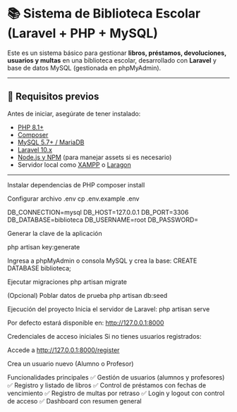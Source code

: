 # 📚 Sistema de Biblioteca Escolar (Laravel + PHP + MySQL)

Este es un sistema básico para gestionar **libros, préstamos, devoluciones, usuarios y multas** en una biblioteca escolar, desarrollado con **Laravel** y base de datos MySQL (gestionada en phpMyAdmin).

---

## 🚀 Requisitos previos

Antes de iniciar, asegúrate de tener instalado:

- [PHP 8.1+](https://www.php.net/downloads.php)
- [Composer](https://getcomposer.org/download/)
- [MySQL 5.7+ / MariaDB](https://dev.mysql.com/downloads/mysql/)
- [Laravel 10.x](https://laravel.com/)
- [Node.js y NPM](https://nodejs.org/) (para manejar assets si es necesario)
- Servidor local como [XAMPP](https://www.apachefriends.org/) o [Laragon](https://laragon.org/)

---

Instalar dependencias de PHP
composer install


Configurar archivo .env
cp .env.example .env

DB_CONNECTION=mysql
DB_HOST=127.0.0.1
DB_PORT=3306
DB_DATABASE=biblioteca
DB_USERNAME=root
DB_PASSWORD=



Generar la clave de la aplicación

php artisan key:generate



Ingresa a phpMyAdmin o consola MySQL y crea la base:
CREATE DATABASE biblioteca;



Ejecutar migraciones
php artisan migrate


(Opcional) Poblar datos de prueba
php artisan db:seed


Ejecución del proyecto
Inicia el servidor de Laravel:
php artisan serve


Por defecto estará disponible en:
http://127.0.0.1:8000



Credenciales de acceso iniciales
Si no tienes usuarios registrados:

Accede a http://127.0.0.1:8000/register

Crea un usuario nuevo (Alumno o Profesor)


Funcionalidades principales
✅ Gestión de usuarios (alumnos y profesores)
✅ Registro y listado de libros
✅ Control de préstamos con fechas de vencimiento
✅ Registro de multas por retraso
✅ Login y logout con control de acceso
✅ Dashboard con resumen general


